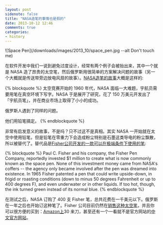 ```yaml
---
layout: post
sidenote: false
title: "NASA造笔的事情也是假的"
date: 2013-10-12 12:46
comments: true
categories:
- history
---
```



![Space Pen](/downloads/images/2013_10/space_pen.jpg --alt Don't touch me)

在软件开发中我们一说到避免过度设计，经常有两个例子会被抬出来，其中一个就是 NASA 造了昂贵的太空笔，然后俄罗斯用很简单的方案解决问题的故事（另一个大概就是传送带旁边放电风扇的故事）。[NASA造笔的故事](http://www.snopes.com/business/genius/spacepen.asp)大概是这样的:

{% blockquote %}
太空竞赛开始的 1960 年代，NASA 面临一大难题，宇航员需要用笔在真空环境下写字。NASA 于是展开了研究，花了 150 万美元开发出了「宇航员笔」，并在商业市场上取得了小小的成功。

俄罗斯人遇到了同样的问题。

他们用铅笔搞定。
{% endblockquote %}

非常有启发意义的故事，不是吗？只不过这不是真相。其实 NASA 一开始就在太空中使用铅笔，但是铅笔在零重力下会造成粉尘特别是石墨这类导电的粉尘飘散，所以被替代了。替代品是[Fisher公司开发的一款可以在极端条件下使用的笔](http://www.scientificamerican.com/article.cfm?id=fact-or-fiction-nasa-spen):


{% blockquote %}
Paul C. Fisher and his company, the Fisher Pen Company, reportedly invested $1 million to create what is now commonly known as the space pen. None of this investment money came from NASA's coffers -- the agency only became involved after the pen was dreamed into existence. In 1965 Fisher patented a pen that could write upside-down, in frigid or roasting conditions (down to minus 50 degrees Fahrenheit or up to 400 degrees F), and even underwater or in other liquids. If too hot, though, the ink turned green instead of its normal blue.
{% endblockquote %}

在测试之后，NASA 订购了 400 支 Fisher 笔，总共花费在一千美元以下。俄罗斯在一年之后也开始订这种笔了。Fisher 公司目前仍然在[销售这种太空笔](http://www.spacepen.com/originalastronautspacepen.aspx)，并且你可以很方便的买到：[Amazon上](http://www.amazon.com/exec/obidos/ASIN/B0015ZP2AC/ref=nosim/0sil8)30 来刀，甚至还有一个一看就不是官方网站的[中文官方网站](http://www.spacepen.cn/index.php)。

